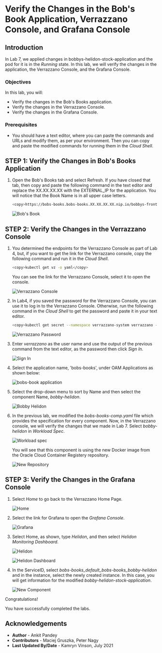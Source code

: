 # Verify the Changes in the Bob's Book Application, Verrazzano Console, and Grafana Console

## Introduction

In Lab 7, we applied changes in bobbys-helidon-stock-application and the pod for it is in the *Running* state. In this lab, we will verify the changes in the application, the Verrazzano Console, and the Grafana Console.

### Objectives

In this lab, you will:

* Verify the changes in the Bob's Books application.
* Verify the changes in the Verrazzano Console.
* Verify the changes in the Grafana Console.

### Prerequisites

* You should have a text editor, where you can paste the commands and URLs and modify them, as per your environment. Then you can copy and paste the modified commands for running them in the *Cloud Shell*.

## **STEP 1**: Verify the Changes in Bob's Books Application

1. Open the Bob's Books tab and select Refresh. If you have closed that tab, then copy and paste the following command in the text editor and replace the XX.XX.XX.XX  with the EXTERNAL_IP for the application. You will notice that the Book Name is in all upper case letters.

    ```bash
    <copy>https://bobs-books.bobs-books.XX.XX.XX.XX.nip.io/bobbys-front-end/</copy>
    ```

    ![Bob's Book](images/1.png)

## **STEP 2**: Verify the Changes in the Verrazzano Console

1. You determined the endpoints for the Verrazzano Console as part of Lab 4, but, if you want to get the link for the Verrazzano console, copy the following command and run it in the *Cloud Shell*.

    ```bash
    <copy>kubectl get vz -o yaml</copy>
    ```

    You can see the link for the Verrazzano Console, select it to open the console.

    ![Verrazzano Console](images/2.png)

2. In Lab4, if you saved the password for the Verrazzano Console, you can use it to log in to the Verrazzano Console. Otherwise, run the following command in the *Cloud Shell* to get the password and paste it in your text editor.

    ```bash
    <copy>kubectl get secret --namespace verrazzano-system verrazzano -o jsonpath={.data.password} | base64 --decode; echo</copy>
    ```

    ![Verrazzano Password](images/3.png)

3. Enter *verrazzano* as the user name and use the output of the previous command from the text editor, as the password then click *Sign In*.

    ![Sign In](images/4.png)

4. Select the application name, 'bobs-books', under OAM Applications as shown below:

    ![bobs-book application](images/5.png)

5. Select the drop-down menu to sort by Name and then select the component Name, *bobby-helidon*.

    ![Bobby Helidon](images/6.png)

6. In the previous lab, we modified the *bobs-books-comp.yaml* file which provides the specification for every component. Now, in the Verrazzano console, we will verify the changes that we made in Lab 7. Select *bobby-helidon* in *Workload Spec*.

    ![Workload spec](images/7.png)

    You will see that this component is using the new Docker image from the Oracle Cloud Container Registery repository.

    ![New Repository](images/8.png)

## **STEP 3**: Verify the Changes in the Grafana Console

1. Select *Home* to go back to the Verrazzano Home Page.

    ![Home](images/9.png)

2. Select the link for Grafana to open the *Grafana Console*.

    ![Grafana](images/10.png)

3. Select Home, as shown, type *Helidon*, and then select *Helidon Monitoring Dashboard*.

    ![Helidon](images/11.png)

    ![Helidon Dashboard](images/12.png)

4. In the ServiceID, select *bobs-books_default_bobs-books_bobby-helidon* and in the instance, select the newly created instance. In this case, you will get information for the modified *bobby-helidon-stock-application*.

    ![New Component](images/13.png)

Congratulations!

You have successfully completed the labs.

## Acknowledgements

* **Author** -  Ankit Pandey
* **Contributors** - Maciej Gruszka, Peter Nagy
* **Last Updated By/Date** - Kamryn Vinson, July 2021